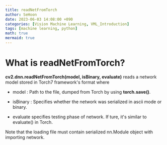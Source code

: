 ```yaml
---
title: readNetFromTorch
author: SeHoon
date: 2023-06-03 14:08:00 +090
categories: [Vision Machine Learning, VML_Introduction]
tags: [machine learning, python]
math: true
mermaid: true
---
```


# What is readNetFromTorch?

**cv2.dnn.readNetFromTorch(model, isBinary, evaluate)** reads a network model stored in Torch7 framework's format where<br>

+ model : Path to the file, dumped from Torch by using **torch.save()**.

+ isBinary : Specifies whether the network was serialized in ascii mode or binary.

+ evaluate specifies testing phase of network. If ture, it's similar to evaluate() in Torch.

Note that the loading file must contain serialized nn.Module object with importing network.
